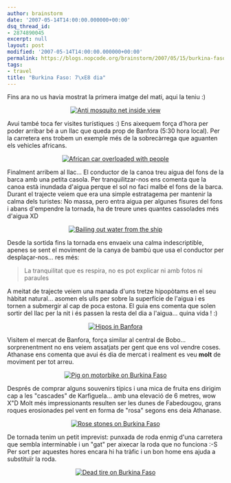 ```yaml
---
author: brainstorm
date: '2007-05-14T14:00:00.000000+00:00'
dsq_thread_id:
- 2874890045
excerpt: null
layout: post
modified: '2007-05-14T14:00:00.000000+00:00'
permalink: https://blogs.nopcode.org/brainstorm/2007/05/15/burkina-faso-7e-dia/
tags:
- travel
title: "Burkina Faso: 7\xE8 dia"
---
```


Fins ara no us havia mostrat la primera imatge del mati, aqui la teniu :) 

<div class='flickr_photo'>
  <center>
    <a href="https://www.flickr.com/photos/rvalls/2912458032/" title="Anti mosquito net inside view" target="_blank" class="flickr-image aligncenter"><img src="http://farm4.static.flickr.com/3225/2912458032_a67969c7bf_m.jpg" alt="Anti mosquito net inside view" class="" /></a>
  </center>
</div>

Avui també toca fer visites turístiques :) Ens aixequem força d'hora per poder arribar bé a un llac que queda prop de Banfora (5:30 hora local). Per la carretera ens trobem un exemple més de la sobrecàrrega que aguanten els vehicles africans.

<div class='flickr_photo'>
  <center>
    <a href="https://www.flickr.com/photos/rvalls/2912459210/" title="African car overloaded with people" target="_blank" class="flickr-image aligncenter"><img src="http://farm4.static.flickr.com/3180/2912459210_dc2b760402_m.jpg" alt="African car overloaded with people" class="" /></a>
  </center>
</div>

<!--more-->

  
Finalment arribem al llac... El conductor de la canoa treu aigua del fons de la barca amb una petita casola. Per tranquilitzar-nos ens comenta que la canoa està inundada d'aigua perque el sol no faci malbé el fons de la barca. Durant el trajecte veiem que era una simple estratagema per mantenir la calma dels turistes: No massa, pero entra aigua per algunes fisures del fons i abans d'empendre la tornada, ha de treure unes quantes cassolades més d'aigua XD

<div class='flickr_photo'>
  <center>
    <a href="https://www.flickr.com/photos/rvalls/2912479528/" title="Bailing out water from the ship" target="_blank" class="flickr-image aligncenter"><img src="http://farm4.static.flickr.com/3183/2912479528_c16b6c1741_m.jpg" alt="Bailing out water from the ship" class="" /></a>
  </center>
</div>

Desde la sortida fins la tornada ens envaeix una calma indescriptible, apenes se sent el moviment de la canya de bambú que usa el conductor per desplaçar-nos... res més:

> La tranquilitat que es respira, no es pot explicar ni amb fotos ni paraules

A meitat de trajecte veiem una manada d'uns tretze hipopòtams en el seu hàbitat natural... asomen els ulls per sobre la superfície de l'aigua i es tornen a submergir al cap de poca estona. El guia ens comenta que solen sortir del llac per la nit i és passen la resta del dia a l'aigua... quina vida ! :) 

<div class='flickr_photo'>
  <center>
    <a href="https://www.flickr.com/photos/rvalls/2912498422/" title="Hipos in Banfora" target="_blank" class="flickr-image aligncenter"><img src="http://farm4.static.flickr.com/3210/2912498422_2da323bb37_m.jpg" alt="Hipos in Banfora" class="" /></a>
  </center>
</div>

Visitem el mercat de Banfora, força similar al central de Bobo... sorprenentment no ens veiem assatjats per gent que ens vol vendre coses. Athanase ens comenta que avui és dia de mercat i realment es veu **molt** de moviment per tot arreu.

<div class='flickr_photo'>
  <center>
    <a href="https://www.flickr.com/photos/rvalls/2911608393/" title="Pig on motorbike on Burkina Faso" target="_blank" class="flickr-image aligncenter"><img src="http://farm4.static.flickr.com/3281/2911608393_78a3688e64_m.jpg" alt="Pig on motorbike on Burkina Faso" class="" /></a>
  </center>
</div>

Després de comprar alguns souvenirs típics i una mica de fruita ens dirigim cap a les "cascades" de Karfiguela... amb una elevació de 6 metres, wow X"D Molt més impressionants resulten ser les dunes de Fabedougou, grans roques erosionades pel vent en forma de "rosa" segons ens deia Athanase.

<div class='flickr_photo'>
  <center>
    <a href="https://www.flickr.com/photos/rvalls/2911708911/" title="Rose stones on Burkina Faso" target="_blank" class="flickr-image aligncenter"><img src="http://farm4.static.flickr.com/3238/2911708911_917a83c188_m.jpg" alt="Rose stones on Burkina Faso" class="" /></a>
  </center>
</div>

De tornada tenim un petit imprevist: punxada de roda enmig d'una carretera que sembla interminable i un "gat" per aixecar la roda que no funciona :-S Per sort per aquestes hores encara hi ha tràfic i un bon home ens ajuda a substituïr la roda.

<div class='flickr_photo'>
  <center>
    <a href="https://www.flickr.com/photos/rvalls/2912563154/" title="Dead tire on Burkina Faso" target="_blank" class="flickr-image aligncenter"><img src="http://farm4.static.flickr.com/3169/2912563154_df70caaab3_m.jpg" alt="Dead tire on Burkina Faso" class="" /></a>
  </center>
</div>